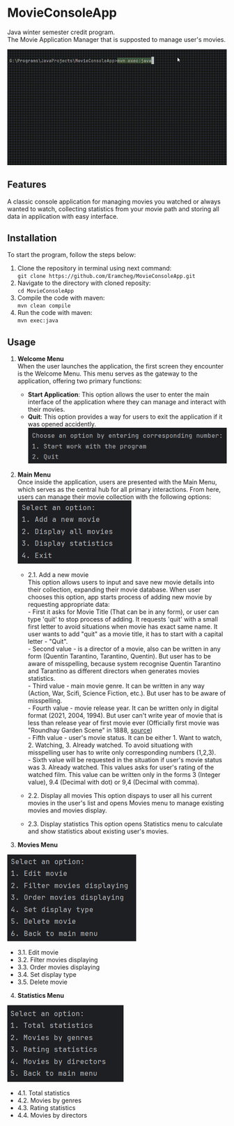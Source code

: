 # MovieConsoleApp
Java winter semester credit program.<br>
The Movie Application Manager that is supposted to manage user's movies. 

![Alt Text](Images/MovieApp_Main.gif)

## Features
A classic console application for managing movies you watched or always wanted to watch, collecting statistics from your movie path and storing all data in application with easy interface.

## Installation
To start the program, follow the steps below:

 1. Clone the repository in terminal using next command:<br>
    ```git clone https://github.com/Eramcheg/MovieConsoleApp.git```
 2. Navigate to the directory with cloned reposity:<br>
    ```cd MovieConsoleApp```
 3. Compile the code with maven:<br>
    ```mvn clean compile```
 4. Run the code with maven:<br>
    ```mvn exec:java```

## Usage

1. **Welcome Menu**<br>
   When the user launches the application, the first screen they encounter is the Welcome Menu. This menu serves as the gateway to the application, offering two primary functions:
   - **Start Application**: This option allows the user to enter the main interface of the application where they can manage and interact with their movies.
   - **Quit**: This option provides a way for users to exit the application if it was opened accidently.
     <br>
 ![Alt Text](Images/Welcome_menu.png)

2. **Main Menu**<br>
 Once inside the application, users are presented with the Main Menu, which serves as the central hub for all primary interactions. From here, users can manage their movie collection with the following options:<br>
 ![Alt Text](Images/Main_menu.png)
   - 2.1. Add a new movie<br>
          This option allows users to input and save new movie details into their collection, expanding their movie database.
          When user chooses this option, app starts process of adding new movie by requesting appropriate data:<br>
          - First it asks for Movie Title (That can be in any form), or user can type 'quit' to stop process of adding. It requests 'quit' with a small first letter to avoid situations when movie has exact same 
          name. It user wants to add "quit" as a movie title, it has to start with a capital letter - "Quit".<br>
          - Second value - is a director of a movie, also can be written in any form (Quentin Tarantino, Tarantino, Quentin). But user has to be aware of misspelling, because system recognise Quentin Tarantino              and Tarantino as different directors when generates movies statistics.<br>
          - Third value - main movie genre. It can be written in any way (Action, War, Scifi, Science Fiction, etc.). But user has to be aware of misspelling.<br>
          - Fourth value - movie release year. It can be written only in digital format (2021, 2004, 1994). But user can't write year of movie that is less than release year of first movie ever (Officially first 
          movie was "Roundhay Garden Scene" in 1888, [source](https://en.wikipedia.org/wiki/Roundhay_Garden_Scene#:~:text=Roundhay%20Garden%20Scene%20is%20a,Kingdom%20on%2016%20November%201888.)) <br>
          - Fifth value - user's movie status. It can be either 1. Want to watch, 2. Watching, 3. Already watched. To avoid situationg with misspelling user has to write only corresponding numbers (1,2,3). <br>
          - Sixth value will be requested in the situation if user's movie status was 3. Already watched. This values asks for user's rating of the watched film. This value can be written only in the forms 
          3 (Integer value), 9.4 (Decimal with dot) or 9,4 (Decimal with comma). <br>
          
   - 2.2. Display all movies
          This option dispays to user all his current movies in the user's list and opens Movies menu to manage existing movies and movies display. <br>
      
   - 2.3. Display statistics
          This option opens Statistics menu to calculate and show statistics about existing user's movies. <br>

3. **Movies Menu**<br>
   
 ![Alt Text](Images/Movies_menu.png)
  - 3.1. Edit movie
  - 3.2. Filter movies displaying
  - 3.3. Order movies displaying
  - 3.4. Set display type
  - 3.5. Delete movie
   
4. **Statistics Menu**<br>

 ![Alt Text](Images/Statistics_menu.png)
  - 4.1. Total statistics
  - 4.2. Movies by genres
  - 4.3. Rating statistics
  - 4.4. Movies by directors
   
